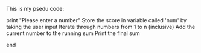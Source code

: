 This is my psedu code:

print "Please enter a number"
Store the score in variable called 'num' by taking the user input
Iterate through numbers from 1 to n (inclusive)
Add the current number to the running sum
Print the final sum

end
